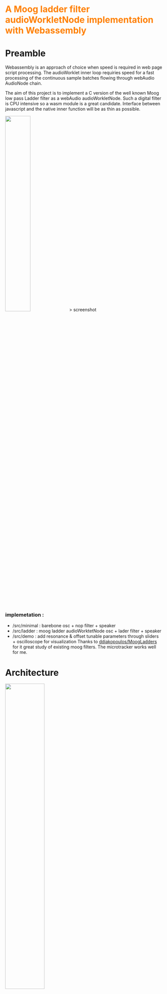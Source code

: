 # <span style="color: #FF8000"> A Moog ladder filter audioWorkletNode implementation with Webassembly
 
# Preamble
Webassembly is an approach of choice when speed  is required in web page script processing. The audioWorklet inner loop requiries speed for a fast processing of the continuous sample batches flowing through webAudio AudioNode chain.

The aim of this project is to implement a C version of the well known Moog low pass Ladder filter as a webAudio audioWorkletNode. Such a digital filter is CPU intensive so a wasm module is a great candidate. Interface between javascript and the native inner function will be as thin as possible.

<img src="/assets/images/Screenshot.png" width="40%" height="40%">
> screenshot
 
### implemetation :
* /src/minimal : barebone osc + nop filter + speaker
* /src/ladder  : moog ladder audioWorktetNode osc + lader filter + speaker
* /src/demo    : add resonance & offset tunable parameters through sliders + oscilloscope for visualization
Thanks to [ddiakopoulos/MoogLadders](https://github.com/ddiakopoulos/MoogLadders) for it great study of existing moog filters.
The microtracker works well for me.

# Architecture
<img src="/assets/images/globalFlow.png" width="50%" height="50%">

# Compile C to wasm Bytecode
Compiles C source file to wasm module. No needs for emscripten js glue to keep things as small and simple as posible.
```script
emcc -O3 -s WASM=1 filterKernel.c -o filterKernel.wasm --no-entry
```

* WASM=1 : will output a Webassedmbly module
* --no-entry : no main function to export.

> actualy the full wasm byteCode is 1123 bytes including the Moog Lader filter code !

#### filterKernel.c
```Cpp
#include <emscripten.h>
...
float inputBuffer[128];
float outputBuffer[128];
...
EMSCRIPTEN_KEEPALIVE
    float* inputBufferPtr() {
        return inputBuffer;
    }
EMSCRIPTEN_KEEPALIVE
    float* outputBufferPtr() {
        return outputBuffer;
    }
EMSCRIPTEN_KEEPALIVE
    void filter() {
        for (int i=0 ; i<128 ; i++) {
            ...
            outputBuffer[i] = out;
        }
    }
```
* the EMSCRIPTEN_KEEPALIVE macro "Tells the compiler and linker to preserve a symbol, and export it" [[emscripten]](https://emscripten.org/docs/getting_started/index.html)
* <span style="color:green;">float inputBuffer[128]</span> & <span style="color:green;">float outputBuffer[128]</span> creates two ***local memory*** float buffers.
* <span style="color:blue;">inputBufferPtr()</span> & <span style="color:blue;">outputBufferPtr(</span>) are two exported functions returning pointers to the allocated local memory.

# Creates audioWorkletNode and sends wasm to its linked AudioWorkletProcessor

### The javascript which creates the Web Audio graph
1. Creates AudioWorkletNode
2. Reads wasm byteCode as a byteArray
3. Sends the byteCode to the newly created AudioWorkletProcessor

#### index.html script
```js
//  Creates a AudioWorkletNode and its associated AudioWorkletProcessor
    await audioCtx.audioWorklet.addModule('worklet-processor.js')
    filterWorkletNode = new AudioWorkletNode(audioCtx, 'worklet-processor')
//  Gets WeAssembly byteCode from file
    const response = await fetch('filterKernel.wasm')
    const byteCode = await response.arrayBuffer()
//  Sends bytecode to the AudioWorkletProcessor for instanciation
    filterWorkletNode.port.postMessage(byteCode)
```
# The AudioWorkletProcessor
1. instantiate the received byteCode, resulting in a module and the first instance of that module.
2. get pointers to instance memory.
3. create a javascript shadow buffer pointing to the corresponding instance buffer.
4. create then innerloop samples process native code function 

#### worklet-processor.js
```js
this.port.onmessage = (e) => {
    //  Instanciate 
    WebAssembly.instantiate(e.data) // 1.
    .then((result) => {
        /*  result : {module: Module, instance: Instance} */
        //  exposes C functions to the outside world. only for readness
        const exports = result.instance.exports;
        //  Gets pointer to wasm module memory
        this.inputStart   = exports.inputBufferPtr(); //2.
        this.outputStart  = exports.outputBufferPtr();
        //  Create shadow typed buffer of float.
        this.inputBuffer  = new Float32Array(exports.memory.buffer, //3.
                                                this.inputStart,
                                                this.WABEAUDIO_FRAME_SIZE);
        this.outputBuffer = new Float32Array(exports.memory.buffer,
                                                this.outputStart,
                                                this.WABEAUDIO_FRAME_SIZE);
        //  Gets the filter function
        this.filter = exports.filter; //4.
    });
```
#### <span style="color:green;">const exports</span> debug view
```
- filter: ƒ $filter()                       -> filter function
- inputBufferPtr: ƒ $inputBufferPtr()       -> return buffer ptr function
- memory: Memory(256)                       -> Wasm memory : 256 page
    *buffer: ArrayBuffer(16777216)          -> WebAssembly pages are 1024
    *[[Prototype]]: WebAssembly.Memory
- outputBufferPtr: ƒ $outputBufferPtr()     -> return buffer ptr function
- ...
```
<img src="/assets/images/memory.png" width="70%" height="70%">
# Finally the process loop
 
1. copy webAudio samples buffer to local memory
2. process samples (ie. audio filter)
3. returns processed samples to WebAudio next Node

```js
    ...
    process(inputList, outputList, parameters) {   

        this.inputBuffer.set(inputList[0][0]);   // 1.
        this.filter();                           // 2.  
        outputList[0][0].set(this.outputBuffer); // 3.
        return true;
    }
    ...
    registerProcessor('worklet-processor', WorkletProcessor);
```
# Passing parameters
Filters needs to be parameterized. Hereafter two transmitting chains between main javascript and inner samples processor loop.
## 1- Calling a C function exported to javascript.
1. UI sends message to WASMWorkletProcessor
#### index.html
```html
    document.getElementById('cutOff').addEventListener('input', (evt) => {
        ladderNode.port.postMessage({cutOff: evt.target.value})
        });
```
2. WASMWorkletProcessor calls an wasm exported function
#### worklet-processor.js
```js
    ...
    // a 'shortcut' to the exported C function
    this.setCutoff = exports.setCutoff;
    ...
    this.port.onmessage = (e) => {
        ...
        // calls the C function to set the value
        this.setCutoff(value);
        ...
    }
```
3.  Wasm filter process set local variable
#### filter
```cpp
float cutoff;
EMSCRIPTEN_KEEPALIVE
    void setCutoff(float c){
        cutoff = c * 2 * _PI / _SAMPLERATE;
        cutoff = (cutoff > 1) ? 1 : cutoff;
    }
```
![Architecture](/assets/images/parameter.png)
 
## 2- Using the <em>AudioWorkletNode.parameters</em> interface.

 1. Declare a parmeter in the audioWorkletProcessor <em>static get parameterDescriptors()</em> function
 ```js
 static get parameterDescriptors() {
        return [
            {
            name: "Q",
            defaultValue: 1.0,
            minValue: 0.02,
            maxValue: 2.0,
            automationRate: "k-rate",
            },
        ];
    }
 ```
 2. Instanciate the parameter in the UI
 ```js
 QParam = ladderNode.parameters.get("Q");
 ```
3. Use the created parameter in the UI as a regular WebAudio parameter.
 ```js
 document.getElementById('resonance').addEventListener('input', (evt) => {
        QParam.value = parseFloat(evt.target.value)/20.0;
        });
 ```
